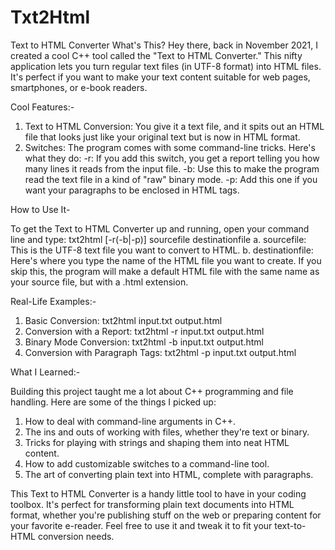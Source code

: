 # Txt2Html
Text to HTML Converter
What's This?
Hey there, back in November 2021, I created a cool C++ tool called the "Text to HTML Converter." This nifty application lets you turn regular text files (in UTF-8 format) into HTML files. It's perfect if you want to make your text content suitable for web pages, smartphones, or e-book readers.

Cool Features:-

1. Text to HTML Conversion: You give it a text file, and it spits out an HTML file that looks just like your original text but is now in HTML format.
2. Switches: The program comes with some command-line tricks. Here's what they do:
  -r: If you add this switch, you get a report telling you how many lines it reads from the input file.
  -b: Use this to make the program read the text file in a kind of "raw" binary mode.
  -p: Add this one if you want your paragraphs to be enclosed in HTML tags.

How to Use It-

To get the Text to HTML Converter up and running, open your command line and type:
  txt2html [-r(-b|-p)] sourcefile destinationfile
a. sourcefile: This is the UTF-8 text file you want to convert to HTML.
b. destinationfile: Here's where you type the name of the HTML file you want to create. If you skip this, the program will make a default HTML file with the same name as your source file, but with a .html extension.

Real-Life Examples:-
1. Basic Conversion:
  txt2html input.txt output.html
2. Conversion with a Report:
  txt2html -r input.txt output.html
3. Binary Mode Conversion:
  txt2html -b input.txt output.html
4. Conversion with Paragraph Tags:
  txt2html -p input.txt output.html

What I Learned:-

Building this project taught me a lot about C++ programming and file handling. Here are some of the things I picked up:
1. How to deal with command-line arguments in C++.
2. The ins and outs of working with files, whether they're text or binary.
3. Tricks for playing with strings and shaping them into neat HTML content.
4. How to add customizable switches to a command-line tool.
5. The art of converting plain text into HTML, complete with paragraphs.

This Text to HTML Converter is a handy little tool to have in your coding toolbox. It's perfect for transforming plain text documents into HTML format, whether you're publishing stuff on the web or preparing content for your favorite e-reader. Feel free to use it and tweak it to fit your text-to-HTML conversion needs.

